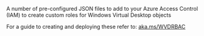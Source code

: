 A number of pre-configured JSON files to add to your Azure Access Control (IAM) to create custom roles for Windows Virtual Desktop objects

For a guide to creating and deploying these refer to: [aka.ms/WVDRBAC](https://xenithit.blogspot.com/2020/07/how-to-create-delegated-admin-for.html)
